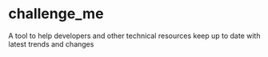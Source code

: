 # challenge_me
A tool to help developers and other technical resources keep up to date with latest trends and changes
